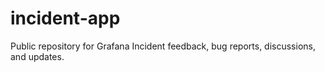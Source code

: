 # incident-app
Public repository for Grafana Incident feedback, bug reports, discussions, and updates.
